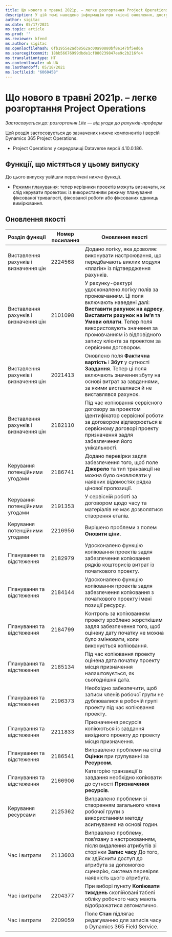 ```yaml
---
title: Що нового в травні 2021р. – легке розгортання Project Operations
description: У цій темі наведено інформацію про якісні оновлення, доступні у випуску легкого розгортання Project Operations від травня 2021 р.
author: sigitac
ms.date: 05/17/2021
ms.topic: article
ms.prod: ''
ms.reviewer: kfend
ms.author: sigitac
ms.openlocfilehash: 6fb1955e2adb8562ac00a90880bf8e147bf5ed6a
ms.sourcegitcommit: 18bb56676999dbde1cf880239847ee9c2b216fe4
ms.translationtype: HT
ms.contentlocale: uk-UA
ms.lasthandoff: 05/18/2021
ms.locfileid: "6060458"
---
```

# <a name="whats-new-may-2021---project-operations-lite-deployment"></a>Що нового в травні 2021р. – легке розгортання Project Operations

_Застосовується до: розгортання Lite — від угоди до рахунків-проформ_

Цей розділ застосовується до зазначених нижче компонентів і версій Dynamics 365 Project Operations.

   - Project Operations у середовищі Dataverse версії 4.10.0.186.

## <a name="features-included-in-this-release"></a>Функції, що містяться у цьому випуску

До цього випуску увійшли перелічені нижче функції.

- [Режими планування](../../project-management/scheduling-modes.md): тепер керівники проектів можуть визначати, як слід керувати проектом: із використанням режиму планування фіксованої тривалості, фіксованої роботи або фіксованих одиниць вимірювання.

## <a name="quality-updates"></a>Оновлення якості

| **Розділ функції** | **Номер посилання** | **Оновлення якості** |
| --- | --- | --- |
| Виставлення рахунків і визначення цін | 2224568 | Додано логіку, яка дозволяє виконувати настроювання, що передбачають виклик модуля «плагін» із підтвердження рахунків. |
| Виставлення рахунків і визначення цін | 2101098 | У рахунку-фактурі удосконалено логіку полів за промовчанням. Ці поля включають наведені далі: **Виставити рахунок на адресу**, **Виставити рахунок на ім’я** та **Умови оплати**. Тепер поля використовують значення за промовчанням із відповідного запису клієнта за проектом за сервісним договором. |
| Виставлення рахунків і визначення цін | 2021413 | Оновлено поля **Фактична вартість** і **Збут** у сутності **Завдання**. Тепер ці поля включають значення збуту на основі витрат за завданнями, за якими виставлявся й не виставлявся рахунок. |
| Виставлення рахунків і визначення цін | 2182110 | Під час копіювання сервісного договору за проектом ідентифікатор сервісної роботи за договором відтворюється в сервісному договорі проекту призначення задля забезпечення його унікальності. |
| Керування потенційними угодами | 2186741 | Додано перевірки задля забезпечення того, щоб поле **Джерело** та тип транзакції не можна було оновлювати у наявних відомостях рядка цінової пропозиції. |
| Керування потенційними угодами | 2191353 | У сервісній роботі за договором щодо часу та матеріалів не має дозволятися створення етапів. |
| Керування потенційними угодами | 2216956 | Вирішено проблеми з полем **Оновити ціни**. |
| Планування та відстеження | 2182979 | Удосконалено функцію копіювання проектів задля забезпечення копіювання рядків кошторисів витрат із початкового проекту. |
| Планування та відстеження | 2184144 | Удосконалено функцію копіювання проектів задля забезпечення копіювання з початкового проекту імені позиції ресурсу. |
| Планування та відстеження | 2184799 | Контроль за копіюванням проекту зроблено жорсткішим задля забезпечення того, щоб оцінену дату початку не можна було змінювати, коли виконується копіювання. |
| Планування та відстеження | 2185134 | Під час копіювання проекту оцінена дата початку проекту місця призначення налаштовується, як сьогоднішня дата. |
| Планування та відстеження | 2196373 | Необхідно забезпечити, щоб записи членів робочої групи не дублювалися в робочій групі проекту під час копіювання проекту. |
| Планування та відстеження | 2211833 | Призначення ресурсів копіюються із завдання вихідного проекту до проекту місця призначення. |
| Планування та відстеження | 2186541 | Виправлено проблеми на сітці **Оцінки** при групуванні за **Ресурсом**. |
| Планування та відстеження | 2166906 | Категорію транзакції із завдання необхідно копіювати до сутності **Призначення ресурсів**. |
| Керування ресурсами | 2125362 | Виправлено проблеми зі створенням загального члена робочої групи з використанням методу асигнування на основі годин. |
| Час і витрати | 2113603 | Виправлено проблему, пов’язану з настроюванням, після видалення атрибутів зі сторінки **Запис часу** До того, як здійснити доступ до атрибута за допомогою сценарію, система перевіряє наявність цього атрибута. |
| Час і витрати | 2204377 | При виборі пункту **Копіювати тиждень** скопійовані табелі обліку робочого часу мають відображатися автоматично. |
| Час і витрати | 2209059 | Поле **Стан** підлягає редагуванню для записів часу в Dynamics 365 Field Service. |
